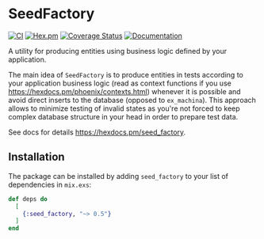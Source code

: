 # SeedFactory

[![CI](https://github.com/fuelen/seed_factory/actions/workflows/elixir.yml/badge.svg)](https://github.com/fuelen/seed_factory/actions/workflows/elixir.yml)
[![Hex.pm](https://img.shields.io/hexpm/v/seed_factory.svg)](https://hex.pm/packages/seed_factory)
[![Coverage Status](https://coveralls.io/repos/github/fuelen/seed_factory/badge.svg?branch=main)](https://coveralls.io/github/fuelen/seed_factory?branch=main)
[![Documentation](https://img.shields.io/badge/documentation-gray)](https://hexdocs.pm/seed_factory)

A utility for producing entities using business logic defined by your application.

The main idea of `SeedFactory` is to produce entities in tests according to your application business logic (read as context functions if you use https://hexdocs.pm/phoenix/contexts.html) whenever it is possible and avoid direct inserts to the database (opposed to `ex_machina`).
This approach allows to minimize testing of invalid states as you're not forced to keep complex database structure in your head in order to prepare test data.

See docs for details <https://hexdocs.pm/seed_factory>.

## Installation

The package can be installed by adding `seed_factory` to your list of dependencies in `mix.exs`:

```elixir
def deps do
  [
    {:seed_factory, "~> 0.5"}
  ]
end
```
